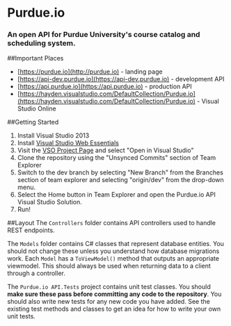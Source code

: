 # Purdue.io
### An open API for Purdue University's course catalog and scheduling system.

##Important Places
* [https://purdue.io](http://purdue.io) - landing page
* [https://api-dev.purdue.io](https://api-dev.purdue.io) - development API
* [https://api.purdue.io](https://api.purdue.io) - production API
* [https://hayden.visualstudio.com/DefaultCollection/Purdue.io](https://hayden.visualstudio.com/DefaultCollection/Purdue.io) - Visual Studio Online

##Getting Started
1. Install Visual Studio 2013
2. Install [Visual Studio Web Essentials](http://vswebessentials.com/download)
3. Visit the [VSO Project Page](https://hayden.visualstudio.com/DefaultCollection/Purdue.io) and select "Open in Visual Studio"
4. Clone the repository using the "Unsynced Commits" section of Team Explorer
5. Switch to the dev branch by selecting "New Branch" from the Branches section of team explorer and selecting "origin/dev" from the drop-down menu.
6. Select the Home button in Team Explorer and open the Purdue.io API Visual Studio Solution.
7. Run!

##Layout
The `Controllers` folder contains API controllers used to handle REST endpoints.

The `Models` folder contains C# classes that represent database entities.
You should not change these unless you understand how database migrations work.
Each `Model` has a `ToViewModel()` method that outputs an appropriate viewmodel.
This should always be used when returning data to a client through a controller.

The `Purdue.io API.Tests` project contains unit test classes.
You should **make sure these pass before committing any code to the repository**.
You should also write new tests for any new code you have added.
See the existing test methods and classes to get an idea for how to write your own unit tests.